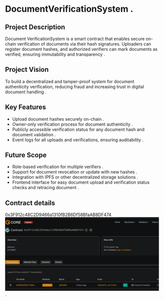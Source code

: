 # DocumentVerificationSystem .  
 
## Project Description 
Document VerificationSystem is a smart contract that enables secure on-chain verification of documents via their hash signatures. Uploaders can register document hashes, and authorized verifiers can mark documents as verified, ensuring immutability and transparency  .

## Project Vision  
To build a decentralized and tamper-proof system for document authenticity verification, reducing fraud and increasing trust in digital document handling   .

## Key Features  
- Upload document hashes securely on-chain  .
- Owner-only verification process for document authenticity  .
- Publicly accessible verification status for any document hash and document validation .
- Event logs for all uploads and verifications, ensuring auditability  .
 
## Future Scope
- Role-based verification for multiple verifiers . 
- Support for document revocation or update with new hashes .
- Integration with IPFS or other decentralized storage solutions  . 
- Frontend interface for easy document upload and verification status checks and retracing document .

##  Contract details 
0x3F912c48C2D9466a1310fB2B6Df58BfaAB8DF474![alt text](image.png) .
